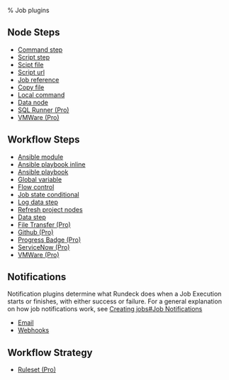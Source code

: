 % Job plugins

## Node Steps

* [Command step](node-steps/builtin-node-steps.html#command-step)
* [Script step](node-steps/builtin-node-steps.html#script-step)
* [Scipt file](node-steps/builtin-node-steps.html#script-file-step)
* [Script url](node-steps/builtin-node-steps.html#script-url-step)
* [Job reference](node-steps/builtin-node-steps.html#job-reference-step)
* [Copy file](node-steps/builtin-node-steps.html#copy-file-step)
* [Local command](node-steps/builtin-node-steps.html#local-command-step)
* [Data node](node-steps/builtin-node-steps.html#data-node-step)
* [SQL Runner (Pro)](node-steps/sqlrunner-plugin-pro.html)
* [VMWare (Pro)](node-steps/vmware.html)

## Workflow Steps

* [Ansible module](workflow-steps/builtin-workflow-steps.html#ansible-module)
* [Ansible playbook inline](workflow-steps/builtin-workflow-steps.html#ansible-playbook-inline)
* [Ansible playbook](workflow-steps/builtin-workflow-steps.html#ansible-playbook)
* [Global variable](workflow-steps/builtin-workflow-steps.html#global-variable)
* [Flow control](workflow-steps/builtin-workflow-steps.html#flow-control)
* [Job state conditional](workflow-steps/builtin-workflow-steps.html#job-state-conditional)
* [Log data step](workflow-steps/builtin-workflow-steps.html#log-data-step)
* [Refresh project nodes](workflow-steps/builtin-workflow-steps.html#refresh-project-nodes)
* [Data step](workflow-steps/builtin-workflow-steps.html#data-step)
* [File Transfer (Pro)](workflow-steps/file-transfer-plugins.html)
* [Github (Pro)](workflow-steps/github-script-plugin-pro.html)
* [Progress Badge (Pro)](workflow-steps/progress-badge-plugin-pro.html#progress-badge-workflow-step-plugin)
* [ServiceNow (Pro)](workflow-steps/servicenow-plugins.html)
* [VMWare (Pro)](workflow-steps/vmware.html)

## Notifications

Notification plugins determine what Rundeck does when a Job Execution
starts or finishes, with either success or failure. For a general
explanation on how job notifications work, see [Creating jobs#Job Notifications](creating-jobs.html#job-notifications)

* [Email](notifications/email.html)
* [Webhooks](notifications/webhooks.html)

## Workflow Strategy

* [Ruleset (Pro)](workflow-strategies/ruleset-workflow-strategy-plugin.html)